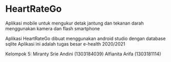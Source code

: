 # HeartRateGo
Aplikasi mobile untuk mengukur detak jantung dan tekanan darah menggunakan kamera dan flash smartphone

Aplikasi HeartRateGo dibuat menggunakan android studio dengan database sqlite
Aplikasi ini adalah tugas besar e-health 2020/2021

Kelompok 5:
Miranty Srie Andini (1303184039)
Alfianita Arifa (1303181114)
